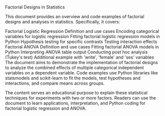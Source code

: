 Factorial Designs in Statistics

This document provides an overview and code examples of factorial designs and analyses in statistics. Specifically, it covers:

Factorial Logistic Regression
Definition and use cases
Encoding categorical variables for logistic regression
Fitting factorial logistic regression models in Python
Hypothesis testing for specific contrasts
Testing interaction effects
Factorial ANOVA
Definition and use cases
Fitting factorial ANOVA models in Python
Interpreting ANOVA table output
Conducting post hoc analysis (Tukey's test)
Additional example with 'write', 'female' and 'ses' variables
The document aims to demonstrate the implementation of factorial designs to analyze the combined effects of multiple categorical independent variables on a dependent variable. Code examples use Python libraries like statsmodels and scikit-learn to fit the models, test hypotheses and interactions, and compare means across groups.

The content serves an educational purpose to explain these statistical techniques for experiments with two or more factors. Readers can use the document to learn applications, interpretation, and Python coding for factorial logistic regression and ANOVA.
